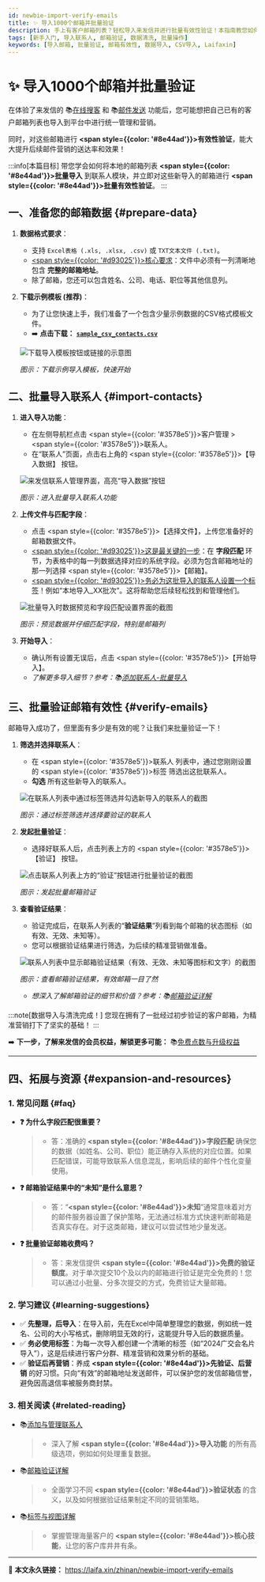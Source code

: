 ```yaml
---
id: newbie-import-verify-emails
title: ✨ 导入1000个邮箱并批量验证
description: 手上有客户邮箱列表？轻松导入来发信并进行批量有效性验证！本指南教您如何导入本地邮箱数据，并体验免费的邮箱验证功能，为精准营销打下坚实基础。
tags: [新手入门, 导入联系人, 邮箱验证, 数据清洗, 批量操作]
keywords: [导入邮箱, 批量验证, 邮箱有效性, 数据导入, CSV导入, Laifaxin]
---
```


# ✨ 导入1000个邮箱并批量验证

在体验了来发信的 📚[在线搜客](./newbie-10min-search-customers) 和 📚[邮件发送](./newbie-first-trackable-email) 功能后，您可能想把自己已有的客户邮箱列表也导入到平台中进行统一管理和营销。

同时，对这些邮箱进行 **<span style={{color: '#8e44ad'}}>有效性验证</span>**，能大大提升后续邮件营销的送达率和效果！

:::info[本篇目标]
带您学会如何将本地的邮箱列表 **<span style={{color: '#8e44ad'}}>批量导入</span>** 到联系人模块，并立即对这些新导入的邮箱进行 **<span style={{color: '#8e44ad'}}>批量有效性验证</span>**。
:::

## 一、准备您的邮箱数据 {#prepare-data}

1.  **数据格式要求**：

    - 支持 `Excel表格 (.xls, .xlsx, .csv)` 或 `TXT文本文件 (.txt)`。
    - <u><span style={{color: '#d93025'}}>核心要求</span></u>：文件中必须有一列清晰地包含 **完整的邮箱地址**。
    - 除了邮箱，您还可以包含姓名、公司、电话、职位等其他信息列。

2.  **下载示例模板 (推荐)**：

    - 为了让您快速上手，我们准备了一个包含少量示例数据的CSV格式模板文件。
    - ➡️ **点击下载：** [**`sample_csv_contacts.csv`**](https://files.laifaxin.com/public/sample/sample_csv_contacts.csv)

    ![下载导入模板按钮或链接的示意图](https://cos.files.maozhishi.com/data/web/web-files/img/20240708113026.png)

    _图示：下载示例导入模板，快速开始_

## 二、批量导入联系人 {#import-contacts}

1.  **进入导入功能**：

    - 在左侧导航栏点击 <span style={{color: '#3578e5'}}>客户管理</span> > <span style={{color: '#3578e5'}}>联系人</span>。
    - 在“联系人”页面，点击右上角的 <span style={{color: '#3578e5'}}>【导入数据】</span> 按钮。

    ![来发信联系人管理界面，高亮“导入数据”按钮](https://cos.files.maozhishi.com/data/web/web-files/img/20240708105844.png)

    _图示：进入批量导入联系人功能_

2.  **上传文件与匹配字段**：

    - 点击 <span style={{color: '#3578e5'}}>【选择文件】</span>，上传您准备好的邮箱数据文件。
    - <u><span style={{color: '#d93025'}}>这是最关键的一步</span></u>：在 **字段匹配** 环节，为表格中的每一列数据选择对应的系统字段。必须为包含邮箱地址的那一列选择 <span style={{color: '#3578e5'}}>【邮箱】</span>。
    - <u><span style={{color: '#d93025'}}>务必为这批导入的联系人设置一个标签</span></u>！例如“本地导入\_XX批次”。这将帮助您后续轻松找到和管理他们。

    ![批量导入时数据预览和字段匹配设置界面的截图](https://cos.files.maozhishi.com/data/web/web-files/img/20240708120418.png)

    _图示：预览数据并仔细匹配字段，特别是邮箱列_

3.  **开始导入**：
    - 确认所有设置无误后，点击 <span style={{color: '#3578e5'}}>【开始导入】</span>。
    - _了解更多导入细节？参考：📚[添加联系人-批量导入](./add-contacts#batch-import)_

## 三、批量验证邮箱有效性 {#verify-emails}

邮箱导入成功了，但里面有多少是有效的呢？让我们来批量验证一下！

1.  **筛选并选择联系人**：

    - 在 <span style={{color: '#3578e5'}}>联系人</span> 列表中，通过您刚刚设置的 <span style={{color: '#3578e5'}}>标签</span> 筛选出这批联系人。
    - **勾选** 所有这些新导入的联系人。

    ![在联系人列表中通过标签筛选并勾选新导入的联系人的截图](https://cos.files.maozhishi.com/data/web/web-files/img/20240711010825.png)

    _图示：通过标签筛选并选择要验证的联系人_

2.  **发起批量验证**：

    - 选择好联系人后，点击列表上方的 <span style={{color: '#3578e5'}}>【验证】</span> 按钮。

    ![点击联系人列表上方的“验证”按钮进行批量验证的截图](https://cos.files.maozhishi.com/data/web/web-files/img/20240711195939.png)

    _图示：发起批量邮箱验证_

3.  **查看验证结果**：

    - 验证完成后，在联系人列表的“**验证结果**”列看到每个邮箱的状态图标（如有效、无效、未知等）。
    - 您可以根据验证结果进行筛选，为后续的精准营销做准备。

    ![联系人列表中显示邮箱验证结果（有效、无效、未知等图标和文字）的截图](https://cos.files.maozhishi.com/data/web/web-files/img/20240711201532.png)

    _图示：查看邮箱验证结果，有效邮箱一目了然_

    - _想深入了解邮箱验证的细节和价值？参考：📚[邮箱验证详解](./email-verification)_

:::note[数据导入与清洗完成！]
您现在拥有了一批经过初步验证的客户邮箱，为精准营销打下了坚实的基础！
:::

➡️ **下一步，了解来发信的会员权益，解锁更多可能：** 📚[免费点数与升级权益](./rights-comparison)

---

## 四、拓展与资源 {#expansion-and-resources}

### 1. 常见问题 {#faq}

- **❓ 为什么字段匹配很重要？**

  > - 答：准确的 **<span style={{color: '#8e44ad'}}>字段匹配</span>** 确保您的数据（如姓名、公司、职位）能正确存入系统的对应位置。如果匹配错误，可能导致联系人信息混乱，影响后续的邮件个性化变量使用。

- **❓ 邮箱验证结果中的“未知”是什么意思？**

  > - 答：“**<span style={{color: '#8e44ad'}}>未知</span>**”通常意味着对方的邮件服务器设置了保护策略，无法通过标准方式快速判断邮箱是否真实存在。对于这类邮箱，建议可以尝试性地少量发送。

- **❓ 批量验证邮箱收费吗？**
  > - 答：来发信提供 **<span style={{color: '#8e44ad'}}>免费的验证额度</span>**。对于单次提交10个及以内的邮箱进行验证是完全免费的！您可以通过小批量、分多次提交的方式，免费验证大量邮箱。

### 2. 学习建议 {#learning-suggestions}

- ✅ **先整理，后导入**：在导入前，先在Excel中简单整理您的数据，例如统一姓名、公司的大小写格式，删除明显无效的行，这能提升导入后的数据质量。
- ✅ **务必使用标签**：为每一次导入都创建一个清晰的标签（如“2024广交会名片导入”），这是后续进行客户分群、精准营销和效果分析的基础。
- ✅ **验证后再营销**：养成 **<span style={{color: '#8e44ad'}}>先验证、后营销</span>** 的好习惯。只向“有效”的邮箱地址发送邮件，可以保护您的发信邮箱信誉，避免因高退信率被服务商封禁。

### 3. 相关阅读 {#related-reading}

- 📚[添加与管理联系人](./add-contacts)
  > - 深入了解 **<span style={{color: '#8e44ad'}}>导入功能</span>** 的所有高级选项，例如如何处理重复数据。
- 📚[邮箱验证详解](./email-verification)
  > - 全面学习不同 **<span style={{color: '#8e44ad'}}>验证状态</span>** 的含义，以及如何根据验证结果制定不同的营销策略。
- 📚[标签与视图详解](./contacts-tags-views)
  > - 掌握管理海量客户的 **<span style={{color: '#8e44ad'}}>核心技能</span>**，让您的客户库井井有条。

---

🔗 **本文永久链接：** https://laifa.xin/zhinan/newbie-import-verify-emails
